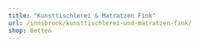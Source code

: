 ```yaml
---
title: "Kunsttischlerei & Matratzen Fink"
url: /innsbruck/kunsttischlerei-und-matratzen-fink/
shop: Betten
---
```

